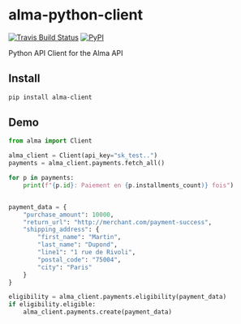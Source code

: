 # alma-python-client

[![Travis Build Status](https://travis-ci.org/alma/alma-python-client.svg?branch=master)](https://travis-ci.org/alma/alma-python-client) [![PyPI](https://img.shields.io/pypi/v/alma-client.svg)](https://pypi.python.org/pypi/alma-client)

Python API Client for the Alma API

## Install

```bash
pip install alma-client
```

## Demo


```python
from alma import Client

alma_client = Client(api_key="sk_test..")
payments = alma_client.payments.fetch_all()

for p in payments:
    print(f"{p.id}: Paiement en {p.installments_count)} fois")


payment_data = {
    "purchase_amount": 10000,
    "return_url": "http://merchant.com/payment-success",
    "shipping_address": {
        "first_name": "Martin",
        "last_name": "Dupond",
        "line1": "1 rue de Rivoli",
        "postal_code": "75004",
        "city": "Paris"
    }
}

eligibility = alma_client.payments.eligibility(payment_data)
if eligibility.eligible:
    alma_client.payments.create(payment_data)
```
